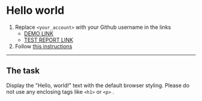 # Hello world

1. Replace `<your_account>` with your Github username in the links
   - [DEMO LINK](https://Mikhail-88.github.io/layout_hello-world/) <br>
   - [TEST REPORT LINK](https://Mikhail-88.github.io/layout_hello-world/report/html_report/)
2. Follow [this instructions](https://mate-academy.github.io/layout_task-guideline/)

---

## The task

Display the "Hello, world!" text with the default browser styling. Please do not
use any enclosing tags like `<h1>` or `<p>` .
